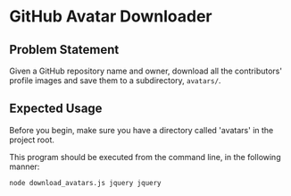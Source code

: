 # GitHub Avatar Downloader

## Problem Statement

Given a GitHub repository name and owner, download all the contributors' profile images and save them to a subdirectory, `avatars/`.

## Expected Usage

Before you begin, make sure you have a directory called 'avatars' in the project root.

This program should be executed from the command line, in the following manner:

`node download_avatars.js jquery jquery`